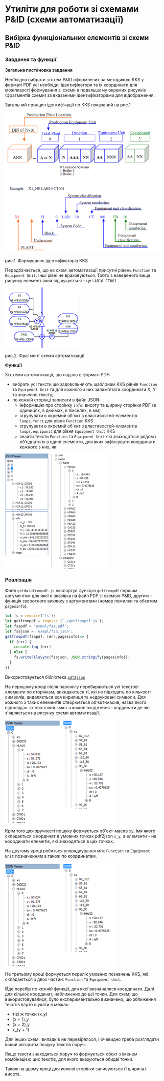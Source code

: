 # Утиліти для роботи зі схемами P&ID (схеми автоматизації)

## Вибірка функціональних елементів зі схеми P&ID

### Завдання та функції

**Загальна постановка завдання**

Необхідно вибрати зі схем P&ID оформлених за методикою KKS у форматі PDF усі необхідні ідентифікатори та їх координати для можливості формування зі схеми в подальшому окремих рисунків (фрагментів схеми) за вказаними ідентифікаторами для відображення. 

Загальний принцип ідентифікації по KKS показаний на рис.1

![](media/kks.png)

рис.1. Формування ідентифікаторів KKS

Передбачається, що на схемі автоматизації присутні рівень `Function` та `Equipment Unit`. Інші рівні не враховуються. Тобто з наведеного вище рисунку елемент який відшукується - це `LAB10 CT001`.  

![](media/fsa1.png)

рис.2. Фрагмент схеми автоматизації.

**Функції**

Зі схеми автоматизації, що надана в форматі PDF:

- вибрати усі тексти що задовольняють шаблонам KKS рівнів `Function` та `Equipment Unit` та для кожного з них запам'ятати координати X, Y та значення тексту;
- по кожній сторінці записати в файл JSON:
  - інформацію про сторінку `info`: висоту та ширину сторінки PDF (в одиницях, в дюймах, в пікселях, в мм)
  - згрупувати в окремий об'єкт з властивостей-елементів `loops.funct` для рівня  `Function` KKS
  - згрупувати в окремий об'єкт з властивостей-елементів `loops.equipunit` для рівня  `Equipment Unit` KKS
  - знайти тексти  `Function` та  `Equipment Unit` які знаходяться рядом і об'єднати їх в єдині елементи, для яких зафіксувати координати кожного з них, як  

![](media/json.png)

### Реалізація

Файл `getdatafrompdf.js` експортує функцію `getfrompdf` першим аргументом для якої є вказівка на файл PDF зі схемою P&ID, другим - функція зворотного виклику з аргументами (номер помилки та обєктом `pagesinfo`). 

```js
let fs = require('fs');
let getfrompdf = require (`./getfrompdf.js`);
let fsapdf = 'exmpl/fsa.pdf';
let fsajson = 'exmpl/fsa.json';
getfrompdf(fsapdf, (err,pagesinfo)=> {
  if (err) {
    console.log (err)
  } else {
    fs.writeFileSync(fsajson, JSON.stringify(pagesinfo));
  }
})
```

Використовується бібліотека [`pdf2json`](../../Довідники/jspdf/pdf2json.md)

На перошому кроці після парсингу перебираються усі текстові елементи по сторінкам, викидаються ті, які не підходять по кількості символів, видаляється вся кирилиця та недруковані символи. Для кожного з таких елементів створюється об'єкт-масив, назва якого відповідає за текстовий зміст а кожне входження - кординати де він з'являється на рисунку схеми автоматизації.      

![](media/xy.png)

Крім того для зручності пошуку формується об'єкт-масив `xy`, імя якого складається з кординат в  умовних точках pdf2json  `x_y`, а  елементи - на координати елемнтів, які знаходяться в цих точках.  

На другому кроці робиться упорядкування між  `Function` та `Equipment Unit` позначенням а також по координатам.

![](media/place.png)

На третьому кроці формується перелік умовних позначень KKS, які складаються з двох частин:  `Function` та `Equipment Unit`. 

Йде перебір по кожній функції, для якої визначалися координати. Далі для кількох координат, наближених до цеї точки. Для схем, що використовувалися, було експериментально визначено, що зближення текстів варто шукати в межах:

- тієї ж точки (x_y) 
- (x + 1)_y
- (x + 2)_y
- x_(y + 1)

Для інших схем і випадків не перевірялося, і очевидно треба розглядати інший алгоритм пошуку текстів поруч.

Якщо тексти знаходяться поруч то формується обєкт з іменем комбінацією цих текстів, для якого вказуються обидві точки.    

Також на цьому кроці для кожної сторінки записуються її ширина і висота.

